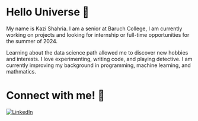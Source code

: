 # Hello Universe 👋

My name is Kazi Shahria. I am a senior at Baruch College, I am currently working on projects and looking for internship or full-time opportunities for the summer of 2024.

Learning about the data science path allowed me to discover new hobbies and interests. I love experimenting, writing code, and playing detective. I am currently improving my background in programming, machine learning, and mathmatics.

# Connect with me! 🔗
[![LinkedIn](https://img.shields.io/badge/LinkedIn-0A66C2?style=for-the-badge&logo=linkedin&logoColor=white)](https://www.linkedin.com/in/kazishahria/)
